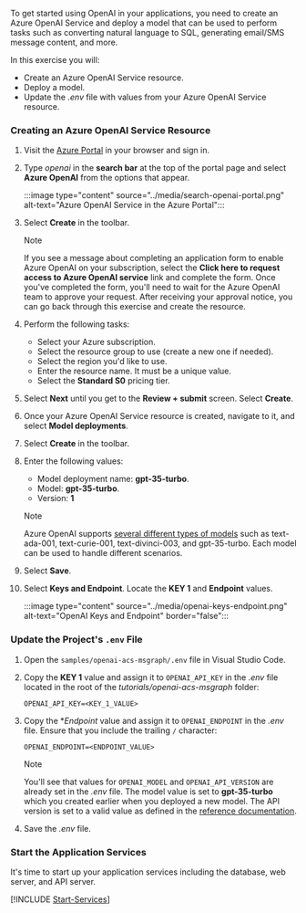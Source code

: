 <!-- markdownlint-disable MD041 -->

To get started using OpenAI in your applications, you need to create an Azure OpenAI Service and deploy a model that can be used to perform tasks such as converting natural language to SQL, generating email/SMS message content, and more.

In this exercise you will:

- Create an Azure OpenAI Service resource.
- Deploy a model.
- Update the *.env* file with values from your Azure OpenAI Service resource.

### Creating an Azure OpenAI Service Resource

1. Visit the [Azure Portal](https://portal.azure.com) in your browser and sign in.

1. Type *openai* in the **search bar** at the top of the portal page and select **Azure OpenAI** from the options that appear.

    :::image type="content" source="../media/search-openai-portal.png" alt-text="Azure OpenAI Service in the Azure Portal":::

1. Select **Create** in the toolbar.

    > [!NOTE]
    > If you see a message about completing an application form to enable Azure OpenAI on your subscription, select the **Click here to request access to Azure OpenAI service** link and complete the form. Once you've completed the form, you'll need to wait for the Azure OpenAI team to approve your request. After receiving your approval notice, you can go back through this exercise and create the resource.

1. Perform the following tasks:
    - Select your Azure subscription.
    - Select the resource group to use (create a new one if needed).
    - Select the region you'd like to use.
    - Enter the resource name. It must be a unique value.
    - Select the **Standard S0** pricing tier.

1. Select **Next** until you get to the **Review + submit** screen. Select **Create**.

1. Once your Azure OpenAI Service resource is created, navigate to it, and select **Model deployments**.

1. Select **Create** in the toolbar.

1. Enter the following values:
    - Model deployment name: **gpt-35-turbo**.
    - Model: **gpt-35-turbo**.
    - Version: **1**

    > [!NOTE]
    > Azure OpenAI supports [several different types of models](https://learn.microsoft.com/azure/cognitive-services/openai/concepts/models) such as text-ada-001, text-curie-001, text-divinci-003, and gpt-35-turbo. Each model can be used to handle different scenarios.

1. Select **Save**.

1. Select **Keys and Endpoint**. Locate the **KEY 1** and **Endpoint** values.

    :::image type="content" source="../media/openai-keys-endpoint.png" alt-text="OpenAI Keys and Endpoint" border="false":::

### Update the Project's `.env` File

1. Open the `samples/openai-acs-msgraph/.env` file in Visual Studio Code.

1. Copy the **KEY 1** value and assign it to `OPENAI_API_KEY` in the *.env* file located in the root of the *tutorials/openai-acs-msgraph* folder:

    ```
    OPENAI_API_KEY=<KEY_1_VALUE>
    ```

1. Copy the **Endpoint* value and assign it to `OPENAI_ENDPOINT` in the *.env* file. Ensure that you include the trailing `/` character:

    ```
    OPENAI_ENDPOINT=<ENDPOINT_VALUE>
    ```

    > [!NOTE]
    > You'll see that values for `OPENAI_MODEL` and `OPENAI_API_VERSION` are already set in the *.env* file. The model value is set to **gpt-35-turbo** which you created earlier when you deployed a new model. The API version is set to a valid value as defined in the [reference documentation](/azure/cognitive-services/openai/reference#chat-completions).

1. Save the *.env* file.

### Start the Application Services

It's time to start up your application services including the database, web server, and API server.

[!INCLUDE [Start-Services](./Start-Services.md)]



